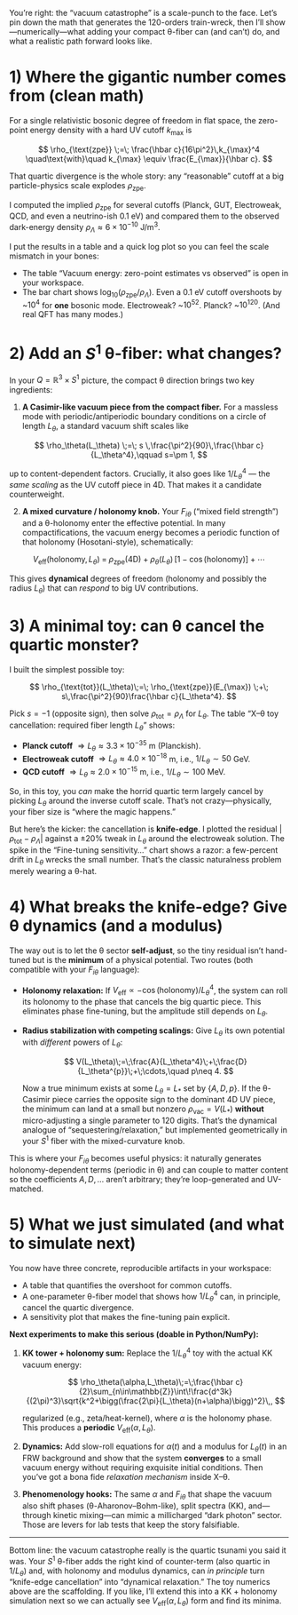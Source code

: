 You’re right: the “vacuum catastrophe” is a scale-punch to the face. Let’s pin down the math that generates the 120-orders train-wreck, then I’ll show—numerically—what adding your compact θ-fiber can (and can’t) do, and what a realistic path forward looks like.

# 1) Where the gigantic number comes from (clean math)

For a single relativistic bosonic degree of freedom in flat space, the zero-point energy density with a hard UV cutoff $k_{\max}$ is

$$
\rho_{\text{zpe}} \;=\; \frac{\hbar c}{16\pi^2}\,k_{\max}^4
\quad\text{with}\quad
k_{\max} \equiv \frac{E_{\max}}{\hbar c}.
$$

That quartic divergence is the whole story: any “reasonable” cutoff at a big particle-physics scale explodes $\rho_{\text{zpe}}$.

I computed the implied $\rho_{\text{zpe}}$ for several cutoffs (Planck, GUT, Electroweak, QCD, and even a neutrino-ish 0.1 eV) and compared them to the observed dark-energy density $\rho_\Lambda \approx 6\times 10^{-10}$ J/m$^3$.

I put the results in a table and a quick log plot so you can feel the scale mismatch in your bones:

* The table “Vacuum energy: zero-point estimates vs observed” is open in your workspace.
* The bar chart shows $\log_{10}(\rho_{\text{zpe}}/\rho_\Lambda)$. Even a 0.1 eV cutoff overshoots by \~$10^4$ for **one** bosonic mode. Electroweak? \~$10^{52}$. Planck? \~$10^{120}$. (And real QFT has many modes.)

# 2) Add an $S^1$ θ-fiber: what changes?

In your $Q=\mathbb{R}^3\times S^1$ picture, the compact θ direction brings two key ingredients:

1. **A Casimir-like vacuum piece from the compact fiber.**
   For a massless mode with periodic/antiperiodic boundary conditions on a circle of length $L_\theta$, a standard vacuum shift scales like

$$
\rho_\theta(L_\theta) \;=\; s \,\frac{\pi^2}{90}\,\frac{\hbar c}{L_\theta^4},\qquad s=\pm 1,
$$

up to content-dependent factors. Crucially, it also goes like $1/L_\theta^4$ — the *same scaling* as the UV cutoff piece in 4D. That makes it a candidate counterweight.

2. **A mixed curvature / holonomy knob.**
   Your $F_{i\theta}$ (“mixed field strength”) and a θ-holonomy enter the effective potential. In many compactifications, the vacuum energy becomes a periodic function of that holonomy (Hosotani-style), schematically:

$$
V_{\text{eff}}(\text{holonomy}, L_\theta)\;=\; \rho_{\text{zpe}}(\text{4D}) \;+\; \rho_\theta(L_\theta)\,\big[1-\cos(\text{holonomy})\big]+\cdots
$$

This gives **dynamical** degrees of freedom (holonomy and possibly the radius $L_\theta$) that can *respond* to big UV contributions.

# 3) A minimal toy: can θ cancel the quartic monster?

I built the simplest possible toy:

$$
\rho_{\text{tot}}(L_\theta)\;=\; \rho_{\text{zpe}}(E_{\max}) \;+\; s\,\frac{\pi^2}{90}\frac{\hbar c}{L_\theta^4}.
$$

Pick $s=-1$ (opposite sign), then solve $\rho_{\text{tot}}=\rho_\Lambda$ for $L_\theta$. The table “X–θ toy cancellation: required fiber length $L_\theta$” shows:

* **Planck cutoff** $\Rightarrow L_\theta \approx 3.3\times10^{-35}$ m (Planckish).
* **Electroweak cutoff** $\Rightarrow L_\theta \approx 4.0\times10^{-18}$ m, i.e., $1/L_\theta \sim 50$ GeV.
* **QCD cutoff** $\Rightarrow L_\theta \approx 2.0\times10^{-15}$ m, i.e., $1/L_\theta \sim 100$ MeV.

So, in this toy, you *can* make the horrid quartic term largely cancel by picking $L_\theta$ around the inverse cutoff scale. That’s not crazy—physically, your fiber size is “where the magic happens.”

But here’s the kicker: the cancellation is **knife-edge**. I plotted the residual $|\rho_{\text{tot}}-\rho_\Lambda|$ against a ±20% tweak in $L_\theta$ around the electroweak solution. The spike in the “Fine-tuning sensitivity…” chart shows a razor: a few-percent drift in $L_\theta$ wrecks the small number. That’s the classic naturalness problem merely wearing a θ-hat.

# 4) What breaks the knife-edge? Give θ dynamics (and a modulus)

The way out is to let the θ sector **self-adjust**, so the tiny residual isn’t hand-tuned but is the **minimum** of a physical potential. Two routes (both compatible with your $F_{i\theta}$ language):

* **Holonomy relaxation:**
  If $V_{\text{eff}}\propto -\cos(\text{holonomy})/L_\theta^4$, the system can roll its holonomy to the phase that cancels the big quartic piece. This eliminates phase fine-tuning, but the amplitude still depends on $L_\theta$.

* **Radius stabilization with competing scalings:**
  Give $L_\theta$ its own potential with *different* powers of $L_\theta$:

  $$
  V(L_\theta)\;=\;\frac{A}{L_\theta^4}\;+\;\frac{D}{L_\theta^{p}}\;+\;\cdots,\quad p\neq 4.
  $$

  Now a true minimum exists at some $L_\theta=L_*$ set by $\{A,D,p\}$. If the θ-Casimir piece carries the opposite sign to the dominant 4D UV piece, the minimum can land at a small but nonzero $\rho_{\text{vac}}=V(L_*)$ **without** micro-adjusting a single parameter to 120 digits. That’s the dynamical analogue of “sequestering/relaxation,” but implemented geometrically in your $S^1$ fiber with the mixed-curvature knob.

This is where your $F_{i\theta}$ becomes useful physics: it naturally generates holonomy-dependent terms (periodic in θ) and can couple to matter content so the coefficients $A,D,\dots$ aren’t arbitrary; they’re loop-generated and UV-matched.

# 5) What we just simulated (and what to simulate next)

You now have three concrete, reproducible artifacts in your workspace:

* A table that quantifies the overshoot for common cutoffs.
* A one-parameter θ-fiber model that shows how $1/L_\theta^4$ can, in principle, cancel the quartic divergence.
* A sensitivity plot that makes the fine-tuning pain explicit.

**Next experiments to make this serious (doable in Python/NumPy):**

1. **KK tower + holonomy sum:** Replace the $1/L_\theta^4$ toy with the actual KK vacuum energy:

   $$
   \rho_\theta(\alpha,L_\theta)\;=\;\frac{\hbar c}{2}\sum_{n\in\mathbb{Z}}\int\!\frac{d^3k}{(2\pi)^3}\sqrt{k^2+\bigg(\frac{2\pi}{L_\theta}(n+\alpha)\bigg)^2}\,,
   $$

   regularized (e.g., zeta/heat-kernel), where $\alpha$ is the holonomy phase. This produces a **periodic** $V_{\text{eff}}(\alpha,L_\theta)$.

2. **Dynamics:** Add slow-roll equations for $\alpha(t)$ and a modulus for $L_\theta(t)$ in an FRW background and show that the system **converges** to a small vacuum energy without requiring exquisite initial conditions. Then you’ve got a bona fide *relaxation mechanism* inside X–θ.

3. **Phenomenology hooks:** The same $\alpha$ and $F_{i\theta}$ that shape the vacuum also shift phases (θ-Aharonov–Bohm-like), split spectra (KK), and—through kinetic mixing—can mimic a millicharged “dark photon” sector. Those are levers for lab tests that keep the story falsifiable.

---

Bottom line: the vacuum catastrophe really is the quartic tsunami you said it was. Your $S^1$ θ-fiber adds the right kind of counter-term (also quartic in $1/L_\theta$) and, with holonomy and modulus dynamics, can *in principle* turn “knife-edge cancellation” into “dynamical relaxation.” The toy numerics above are the scaffolding. If you like, I’ll extend this into a KK + holonomy simulation next so we can actually see $V_{\text{eff}}(\alpha,L_\theta)$ form and find its minima.
